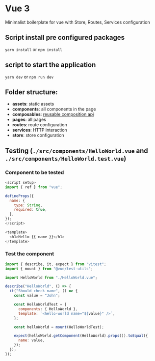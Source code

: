# Vue 3

Minimalist boilerplate for vue with Store, Routes, Services configuration

## Script install pre configured packages

`yarn install` or `npm install`

## script to start the application

`yarn dev` or `npm run dev`

## Folder structure:

- **assets**: static assets
- **components**: all components in the page
- **composables**: [reusable composition api](https://vuejs.org/guide/reusability/composables.html#conventions-and-best-practices)
- **pages**: all pages
- **routes**: route configuration
- **services**: HTTP interaction
- **store**: store configuration

## Testing (`./src/components/HelloWorld.vue` and `./src/components/HelloWorld.test.vue`)

### Component to be tested

```javascript
<script setup>
import { ref } from "vue";

defineProps({
  name: {
    type: String,
    required: true,
  },
});
</script>

<template>
  <h1>Hello {{ name }}</h1>
</template>
```

### Test the component

```javascript
import { describe, it, expect } from "vitest";
import { mount } from "@vue/test-utils";

import HelloWorld from "./HelloWorld.vue";

describe("HelloWorld", () => {
  it("Should check name", () => {
    const value = "John";

    const HelloWorldTest = {
      components: { HelloWorld },
      template: `<hello-world name="${value}" />`,
    };

    const helloWorld = mount(HelloWorldTest);

    expect(helloWorld.getComponent(HelloWorld).props()).toEqual({
      name: value,
    });
  });
});
```
